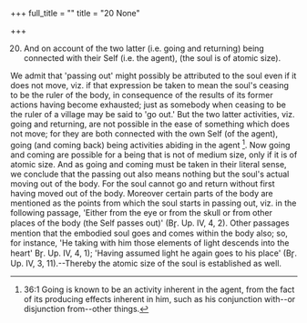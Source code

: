 +++
full_title = ""
title = "20 None"

+++


20. And on account of the two latter (i.e. going and returning) being connected with their Self (i.e. the agent), (the soul is of atomic size).

We admit that 'passing out' might possibly be attributed to the soul even if it does not move, viz. if that expression be taken to mean the soul's ceasing to be the ruler of the body, in consequence of the results of its former actions having become exhausted; just as somebody when ceasing to be the ruler of a village may be said to 'go out.' But the two latter activities, viz. going and returning, are not possible in the ease of something which does not move; for they are both connected with the own Self (of the agent), going (and coming back) being activities abiding in the agent [^fn_23]. Now going and coming are possible for a being that is not of medium size, only if it is of atomic size. And as going and coming must be taken in their literal sense, we conclude that the passing out also means nothing but the soul's actual moving out of the body. For the soul cannot go and return without first having moved out of the body. Moreover certain parts of the body are mentioned as the points from which the soul starts in passing out, viz. in the following passage, 'Either from the eye or from the skull or from other places of the body (the Self passes out)' (Br̥. Up. IV, 4, 2). Other passages mention that the embodied soul goes and comes within the body also; so, for instance, 'He taking with him those elements of light descends into the heart' Br̥. Up. IV, 4, 1); 'Having assumed light he again goes to his place' (Br̥. Up. IV, 3, 11).--Thereby the atomic size of the soul is established as well.

[^fn_23]: 36:1 Going is known to be an activity inherent in the agent, from the fact of its producing effects inherent in him, such as his conjunction with--or disjunction from--other things.

